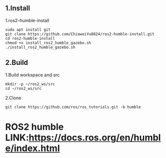 ## 1.Install
1.ros2-humble-install
```
sudo apt install git
git clone https://github.com/ChiaweiYu0824/ros2-humble-install.git
cd ros2-humble-install
chmod +x install_ros2_humble_gazebo.sh
./install_ros2_humble_gazebo.sh 
```
## 2.Build
1.Build workspace and src
```
mkdir -p ~/ros2_ws/src
cd ~/ros2_ws/src
```
2.Clone
```
git clone https://github.com/ros/ros_tutorials.git -b humble
```

# ROS2 humble LINK:https://docs.ros.org/en/humble/index.html
